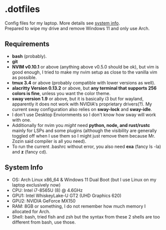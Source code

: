 # .dotfiles
Config files for my laptop. More details see [system info](#system-info).  
Prepared to wipe my drive and remove Windows 11 and only use Arch.  

## Requirements
- **bash** (probably).
- **git**
- **NVIM v0.10.1** or above (anything above v0.5.0 should be ok), but vim is good enough, I tried to make my nvim setup as close to the vanilla vim as possible.
- **tmux 3.4** or above (probably compatible with lower versions as well).
- **alacritty Version 0.13.2** or above, but **any terminal that supports 256 colors is fine**, unless you want the color theme.
- **sway version 1.9** or above, but it is basically i3 but for wayland, apparently it does not work with NVIDIA's proprietary drivers(?). My current sway configuration also relies on **sway-lock** and **sway-idle**.
- I don't use Desktop Enviornments so I don't know how sway will work with one.
- Additionally for nvim you *might* need **python, node, and rust/rustc** mainly for LSPs and some plugins (although the visibility are generally toggled off when I use them so I might just remove them because Mr. Zozin said compiler is all you need).
- To run the current .bashrc without error, you also need **exa** (fancy ls -la) and **z** (fancy cd).

## System Info
- OS: Arch Linux x86\_64 & Windows 11 Dual Boot (but I use Linux on my laptop exclusively now)
- CPU: Intel i7-8565U (8) @ 4.6GHz
- GPU1: Intel WhiskeyLake-U GT2 (UHD Graphics 620)
- GPU2: NVIDIA GeForce MX150
- RAM: 8GB or something, I do not remember how much memory I allocated for Arch.
- Shell: bash, tried fish and zsh but the syntax from these 2 shells are too different from bash, use those.
